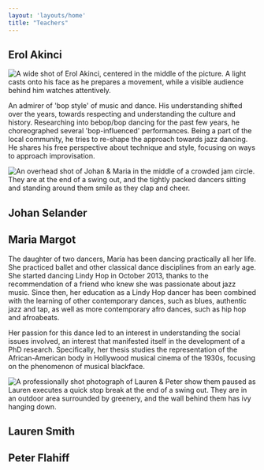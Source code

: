 ```yaml
---
layout: 'layouts/home'
title: "Teachers"
---
```


## Erol Akinci
![A wide shot of Erol Akinci, centered in the middle of the picture. A light casts onto his face as he prepares a movement, while a visible audience behind him watches attentively.](../images/erolbio.jpg "Photography by Stephanie O'Connor")

An admirer of 'bop style' of music and dance. His understanding shifted over the years, towards respecting and understanding the culture and history. Researching into bebop/bop dancing for the past few years, he choreographed several 'bop-influenced' performances. Being a part of the local community, he tries to re-shape the approach towards jazz dancing. He shares his free perspective about technique and style, focusing on ways to approach improvisation.

![An overhead shot of Johan & Maria in the middle of a crowded jam circle. They are at the end of a swing out, and the tightly packed dancers sitting and standing around them smile as they clap and cheer.](../images/johanmariabio.jpg)

## Johan Selander

## Maria Margot
The daughter of two dancers, María has been dancing practically all her life. She practiced ballet and other classical dance disciplines from an early age. She started dancing Lindy Hop in October 2013, thanks to the recommendation of a friend who knew she was passionate about jazz music. Since then, her education as a Lindy Hop dancer has been combined with the learning of other contemporary dances, such as blues, authentic jazz and tap, as well as more contemporary afro dances, such as hip hop and afroabeats.

Her passion for this dance led to an interest in understanding the social issues involved, an interest that manifested itself in the development of a PhD research. Specifically, her thesis studies the representation of the African-American body in Hollywood musical cinema of the 1930s, focusing on the phenomenon of musical blackface.


![A professionally shot photograph of Lauren & Peter show them paused as Lauren executes a quick stop break at the end of a swing out. They are in an outdoor area surrounded by greenery, and the wall behind them has ivy hanging down.](../images/laurenpeterbio.jpg "Photography by Jessica Keener")


## Lauren Smith

## Peter Flahiff